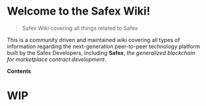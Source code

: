# Welcome to the Safex Wiki!

> Safex Wiki covering all things related to Safex

This is a community driven and maintained wiki covering all types of information regarding the next-generation peer-to-peer technology platform built by the Safex Developers, including **Safex**, _the generalized blockchain for marketplace contract development_.

**Contents**

# WIP
